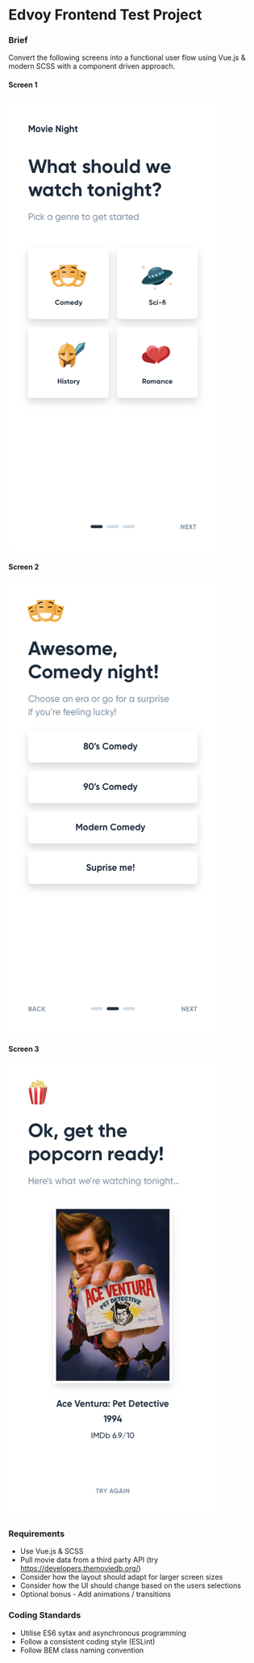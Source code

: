 # Edvoy Frontend Test Project

### Brief
Convert the following screens into a functional user flow using Vue.js & modern SCSS with a component driven approach.

#### Screen 1
![Screen 1](Screen%201.png)

#### Screen 2
![Screen 2](Screen%202.png)

#### Screen 3
![Screen 3](Screen%203.png)

### Requirements
- Use Vue.js & SCSS
- Pull movie data from a third party API (try https://developers.themoviedb.org/)
- Consider how the layout should adapt for larger screen sizes
- Consider how the UI should change based on the users selections
- Optional bonus - Add animations / transitions

### Coding Standards
- Utilise ES6 sytax and asynchronous programming
- Follow a consistent coding style (ESLint)
- Follow BEM class naming convention
